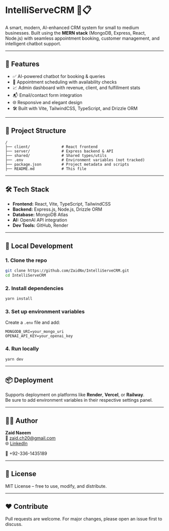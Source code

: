 # IntelliServeCRM 🧠📋

A smart, modern, AI-enhanced CRM system for small to medium businesses. Built using the **MERN stack** (MongoDB, Express, React, Node.js) with seamless appointment booking, customer management, and intelligent chatbot support.

---

## 🚀 Features

- ✅ AI-powered chatbot for booking & queries  
- 📅 Appointment scheduling with availability checks  
- 📈 Admin dashboard with revenue, client, and fulfillment stats  
- 📬 Email/contact form integration  
- 🌐 Responsive and elegant design  
- 🛠 Built with Vite, TailwindCSS, TypeScript, and Drizzle ORM  

---

## 📁 Project Structure

```
/
├── client/              # React frontend
├── server/              # Express backend & API
├── shared/              # Shared types/utils
├── .env                 # Environment variables (not tracked)
├── package.json         # Project metadata and scripts
├── README.md            # This file
```

---

## 🛠 Tech Stack

- **Frontend:** React, Vite, TypeScript, TailwindCSS  
- **Backend:** Express.js, Node.js, Drizzle ORM  
- **Database:** MongoDB Atlas  
- **AI:** OpenAI API integration  
- **Dev Tools:** GitHub, Render  

---

## 🧪 Local Development

### 1. Clone the repo

```bash
git clone https://github.com/ZaidNx/IntelliServeCRM.git
cd IntelliServeCRM
```

### 2. Install dependencies

```bash
yarn install
```

### 3. Set up environment variables

Create a `.env` file and add:

```env
MONGODB_URI=your_mongo_uri
OPENAI_API_KEY=your_openai_key
```

### 4. Run locally

```bash
yarn dev
```

---

## 📦 Deployment

Supports deployment on platforms like **Render**, **Vercel**, or **Railway**.  
Be sure to add environment variables in their respective settings panel.

---

## 👨‍💻 Author

**Zaid Naeem**  
📧 zaid.ch20@gmail.com  
🌐 [LinkedIn](https://www.linkedin.com/in/zaid-naeem-1b24611a8/) 

📱 +92-336-1435189  

---

## 📄 License

MIT License – free to use, modify, and distribute.

---

## ❤️ Contribute

Pull requests are welcome. For major changes, please open an issue first to discuss.
